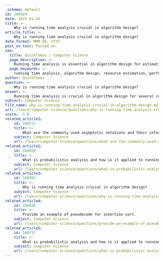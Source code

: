 ```yaml
---
_schema: default
id: 160924
date: 2025-01-24
title: >-
    Why is running time analysis crucial in algorithm design?
article_title: >-
    Why is running time analysis crucial in algorithm design?
date_format: MMM DD, YYYY
post_on_text: Posted on
seo:
  title: QuickTakes | Computer Science
  page_description: >-
    Running time analysis is essential in algorithm design for estimating resource needs, comparing algorithm performance, avoiding inefficiencies, understanding scalability, evaluating practical performance differences, and optimizing memory management.
  page_keywords: >-
    running time analysis, algorithm design, resource estimation, performance comparison, efficiency, scalability, Big-O notation, time complexity, practical performance, memory management
author: QuickTakes
question: >-
    Why is running time analysis crucial in algorithm design?
answer: >-
    Running time analysis is crucial in algorithm design for several reasons:\n\n1. **Resource Estimation**: The primary goal of analyzing algorithms is to estimate the time and space resources required for an algorithm to complete as a function of the problem size. This helps in understanding how an algorithm will perform under different conditions and input sizes. For instance, a sorting algorithm that works efficiently for small arrays may become impractical for larger datasets, such as an array of length 10 million.\n\n2. **Performance Comparison**: Running time analysis allows for the comparison of different algorithms that solve the same problem. By quantifying the efficiency of algorithms using metrics like Big-O notation, which describes the growth rate of execution time relative to input size, developers can make informed decisions about which algorithm to implement based on their performance characteristics.\n\n3. **Avoiding Inefficiencies**: Analyzing the running time helps identify potential inefficiencies in an algorithm. If an algorithm is not efficient, it may lead to crashes or severe delays, making it unsuitable for its intended purpose. Understanding the time complexity can guide optimizations and improvements in the algorithm's design.\n\n4. **Understanding Scalability**: Running time analysis provides insights into how an algorithm scales with increasing input sizes. This is particularly important in real-world applications where data can grow significantly. Knowing the time complexity helps predict how the algorithm will behave as the problem size increases, allowing for better planning and resource allocation.\n\n5. **Practical Performance**: While theoretical analysis using Big-O notation provides a pessimistic view of algorithm performance, real-world performance can be affected by constants and lower-order terms that Big-O ignores. Experimental evaluation can help identify these practical performance differences, ensuring that the chosen algorithm performs well in practice.\n\n6. **Memory Management**: The efficiency of algorithms can also be influenced by memory allocation strategies. Analyzing running time can reveal how memory usage impacts performance, especially in cases where memory fragmentation may hinder an algorithm's execution.\n\nIn summary, running time analysis is essential for understanding an algorithm's efficiency, making informed decisions about algorithm selection, optimizing performance, and ensuring that algorithms can handle the expected workload without issues.
subject: Computer Science
file_name: why-is-running-time-analysis-crucial-in-algorithm-design.md
url: /learn/computer-science/questions/why-is-running-time-analysis-crucial-in-algorithm-design
score: -1.0
related_article1:
    id: 160751
    title: >-
        What are the commonly used asymptotic notations and their informal definitions?
    subject: Computer Science
    url: /learn/computer-science/questions/what-are-the-commonly-used-asymptotic-notations-and-their-informal-definitions
related_article2:
    id: 160920
    title: >-
        What is probabilistic analysis and how is it applied to running time with probability distributions?
    subject: Computer Science
    url: /learn/computer-science/questions/what-is-probabilistic-analysis-and-how-is-it-applied-to-running-time-with-probability-distributions
related_article3:
    id: 160761
    title: >-
        Why is running time analysis crucial in algorithm design?
    subject: Computer Science
    url: /learn/computer-science/questions/why-is-running-time-analysis-crucial-in-algorithm-design
related_article4:
    id: 160836
    title: >-
        Provide an example of pseudocode for insertion sort.
    subject: Computer Science
    url: /learn/computer-science/questions/provide-an-example-of-pseudocode-for-insertion-sort
related_article5:
    id: 160757
    title: >-
        What is probabilistic analysis and how is it applied to running time with probability distributions?
    subject: Computer Science
    url: /learn/computer-science/questions/what-is-probabilistic-analysis-and-how-is-it-applied-to-running-time-with-probability-distributions
---
```


&nbsp;